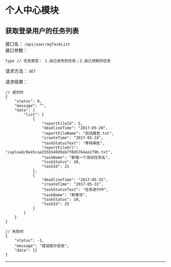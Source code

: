 # 个人中心模块

## 获取登录用户的任务列表

接口名： `/api/user/myTaskList`  
接口参数：

	type // 任务类型： 1.自己发布的任务；2.自己领取的任务

请求方法： `GET`  

请求结果：  

	// 成功时
	{
		"status": 0,
		"message": "",
		"data": {
		    "list": [
			    {
			        "reportFileId": 5,
			        "deadlineTime": "2017-05-20",
			        "reportFileName": "测试报告.txt",
			        "createTime": "2017-05-19",
			        "taskStatusText": "等待审批",
			        "reportFileUrl": "/upload/8e45caa155b548d9ab7f8d5764ae279b.txt",
			        "taskName": "新增一个测试任务名",
			        "taskStatus": 20,
			        "taskId": 21
			    },
			    {
			        "deadlineTime": "2017-05-31",
			        "createTime": "2017-05-31",
			        "taskStatusText": "任务进行中",
			        "taskName": "斯蒂芬",
			        "taskStatus": 10,
			        "taskId": 25
			    }
		    ]
		}
	}
	
	// 失败时
	{
		"status": -1,
		"message": "错误提示信息",
		"data": {}
	}

- - - - - - - - - -


